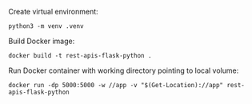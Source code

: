 

Create virtual environment:
```
python3 -m venv .venv
```



Build Docker image:
```
docker build -t rest-apis-flask-python . 
```

Run Docker container with working directory pointing to local volume:
```
docker run -dp 5000:5000 -w //app -v "$(Get-Location)://app" rest-apis-flask-python
```
